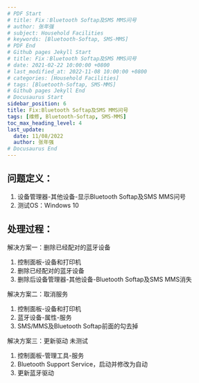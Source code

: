 ```yaml
---
# PDF Start
# title: Fix：Bluetooth Softap及SMS MMS问号
# author: 张年强
# subject: Household Facilities
# keywords: [Bluetooth-Softap, SMS-MMS]
# PDF End
# Github pages Jekyll Start
# title: Fix：Bluetooth Softap及SMS MMS问号
# date: 2021-02-22 10:00:00 +0800
# last_modified_at: 2022-11-08 10:00:00 +0800
# categories: [Household Facilities]
# tags: [Bluetooth-Softap, SMS-MMS] 
# Github pages Jekyll End
# Docusaurus Start
sidebar_position: 6
title: Fix:Bluetooth Softap及SMS MMS问号
tags: [维修, Bluetooth-Softap, SMS-MMS]
toc_max_heading_level: 4
last_update:
  date: 11/08/2022
  author: 张年强
# Docusaurus End
---
```


## 问题定义：

1. 设备管理器-其他设备-显示Bluetooth Softap及SMS MMS问号
2. 测试OS：Windows 10

## 处理过程：

解决方案一：删除已经配对的蓝牙设备

1. 控制面板-设备和打印机
2. 删除已经配对的蓝牙设备
3. 删除后设备管理器-其他设备-Bluetooth Softap及SMS MMS消失

解决方案二：取消服务

1. 控制面板-设备和打印机
2. 蓝牙设备-属性-服务
3. SMS/MMS及Bluetooth Softap前面的勾去掉

解决方案三：更新驱动 未测试

1. 控制面板-管理工具-服务
2. Bluetooth Support Service，启动并修改为自动
3. 更新蓝牙驱动
